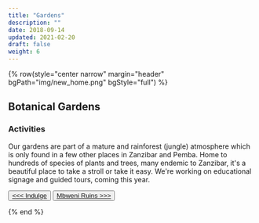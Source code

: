 ```yaml
---
title: "Gardens"
description: ""
date: 2018-09-14
updated: 2021-02-20
draft: false
weight: 6
---
```


{% row(style="center narrow" margin="header" bgPath="img/new_home.png" bgStyle="full") %} 

## Botanical Gardens
 
### Activities

Our gardens are part of a mature and rainforest (jungle) atmosphere which is only found in a few other places in Zanzibar and Pemba. Home to hundreds of species of plants and trees, many endemic to Zanzibar, it's a beautiful place to take a stroll or take it easy. We're working on educational signage and guided tours, coming this year.

<button>[<<< Indulge](/activities/indulge)</button>
<button>[Mbweni Ruins >>>](/activities/ruins)</button>

{% end %}